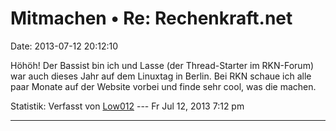 Mitmachen • Re: Rechenkraft.net
===============================

Date: 2013-07-12 20:12:10

Höhöh! Der Bassist bin ich und Lasse (der Thread-Starter im RKN-Forum)
war auch dieses Jahr auf dem Linuxtag in Berlin. Bei RKN schaue ich alle
paar Monate auf der Website vorbei und finde sehr cool, was die machen.

Statistik: Verfasst von
[Low012](http://forum.yacy-websuche.de/memberlist.php?mode=viewprofile&u=62)
--- Fr Jul 12, 2013 7:12 pm

------------------------------------------------------------------------
